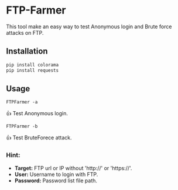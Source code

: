 # FTP-Farmer
This tool make an easy way to test Anonymous login and Brute force attacks on FTP.

## Installation
```bash
pip install colorama
pip install requests
```

## Usage
```python3
FTPFarmer -a 
```
:+1: Test Anonymous login.

```python3
FTPFarmer -b 
```
:+1: Test BruteForece attack.

### Hint:
  - **Target:** FTP url or IP without \'http://\' or \'https://\'.
  - **User:** Username to login with FTP.
  - **Password:** Password list file path.
